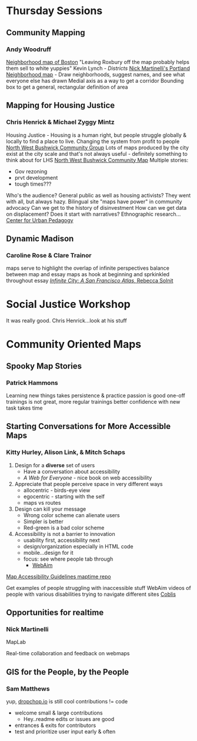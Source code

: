 # Thursday Sessions

## Community Mapping

### Andy Woodruff

[Neighborhood map of Boston](http://bostonography.com/hoods/)
"Leaving Roxbury off the map probably helps them sell to white yuppies"
Kevin Lynch - *Districts*
[Nick Martinelli's Portland Neighborhood map](http://pnwmaps.com/neighborhoods/) - Draw neighborhoods, suggest names, and see what everyone else has drawn
Medial axis as a way to get a corridor
Bounding box to get a general, rectangular definition of area

## Mapping for Housing Justice

### Chris Henrick & Michael Zyggy Mintz

Housing Justice - Housing is a human right, but people struggle globally & locally to find a place to live. Changing the system from profit to people
[North West Bushwick Community Group](http://www.nwbcommunity.org/)
Lots of maps produced by the city exist at the city scale and that's not always useful - definitely something to think about for LHS
[North West Bushwick Community Map](http://www.bushwickcommunitymap.org/)
Multiple stories:

- Gov rezoning
- prvt development
- tough times???

Who's the audience? General public as well as housing activists? They went with all, but always hazy.
Bilingual site
"maps have power" in community advocacy
Can we get to the history of disinvestment
How can we get data on displacement? Does it start with narratives? Ethnographic research...
[Center for Urban Pedagogy](http://welcometocup.org/)

## Dynamic Madison

### Caroline Rose & Clare Trainor

maps serve to highlight the overlap of infinite perspectives
balance between map and essay
maps as hook at beginning and sprkinkled throughout essay
[*Infinite City: A San Francisco Atlas*, Rebecca Solnit](http://www.amazon.com/Infinite-City-San-Francisco-Atlas/dp/0520262506)

# Social Justice Workshop

It was really good.
Chris Henrick...look at his stuff

# Community Oriented Maps

## Spooky Map Stories

### Patrick Hammons

Learning new things takes persistence & practice
passion is good
one-off trainings is not great, more regular trainings better
confidence with new task takes time

## Starting Conversations for More Accessible Maps

### Kitty Hurley, Alison Link, & Mitch Schaps

1. Design for a **diverse** set of users
	- Have a conversation about accessibility
	- *A Web for Everyone* - nice book on web accessibility
2. Appreciate that people perceive space in very different ways
	- allocentric - birds-eye view
	- egocentric - starting with the self
	- maps vs routes
3. Design can kill your message
	- Wrong color scheme can alienate users
	- Simpler is better
	- Red-green is a bad color scheme
4. Accessibility is not a barrier to innovation
	- usability first, accessibility next
	- design/organization especially in HTML code
	- mobile...design for it
	- focus: see where people tab through
		- [WebAim](http://webaim.org/)

[Map Accessibility Guidelines maptime repo](https://github.com/maptime/map-accessibility-guidelines)

Get examples of people struggling with inaccessible stuff
WebAim videos of people with various disabilities trying to navigate different sites
[Coblis](http://www.color-blindness.com/coblis-color-blindness-simulator/)

## Opportunities for realtime 

### Nick Martinelli

MapLab

Real-time collaboration and feedback on webmaps

## GIS for the People, by the People

### Sam Matthews

yup, [dropchop.io](http://dropchop.io/) is still cool
contributions != code

- welcome small & large contributions
	- Hey..readme edits or issues are good
- entrances & exits for contributors
- test and prioritize user input early & often 

